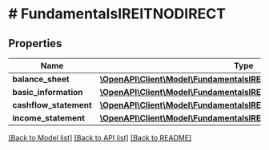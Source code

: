 # # FundamentalsIREITNODIRECT

## Properties

Name | Type | Description | Notes
------------ | ------------- | ------------- | -------------
**balance_sheet** | [**\OpenAPI\Client\Model\FundamentalsIREITNODIRECTBalanceSheet**](FundamentalsIREITNODIRECTBalanceSheet.md) |  | [optional]
**basic_information** | [**\OpenAPI\Client\Model\FundamentalsIREITNODIRECTBasicInformation**](FundamentalsIREITNODIRECTBasicInformation.md) |  | [optional]
**cashflow_statement** | [**\OpenAPI\Client\Model\FundamentalsIREITNODIRECTCashflowStatement**](FundamentalsIREITNODIRECTCashflowStatement.md) |  | [optional]
**income_statement** | [**\OpenAPI\Client\Model\FundamentalsIREITNODIRECTIncomeStatement**](FundamentalsIREITNODIRECTIncomeStatement.md) |  | [optional]

[[Back to Model list]](../../README.md#models) [[Back to API list]](../../README.md#endpoints) [[Back to README]](../../README.md)
